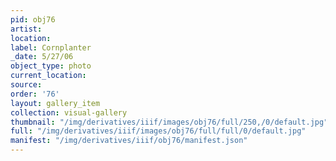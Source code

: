 ```yaml
---
pid: obj76
artist: 
location: 
label: Cornplanter
_date: 5/27/06
object_type: photo
current_location: 
source: 
order: '76'
layout: gallery_item
collection: visual-gallery
thumbnail: "/img/derivatives/iiif/images/obj76/full/250,/0/default.jpg"
full: "/img/derivatives/iiif/images/obj76/full/full/0/default.jpg"
manifest: "/img/derivatives/iiif/obj76/manifest.json"
---
```

